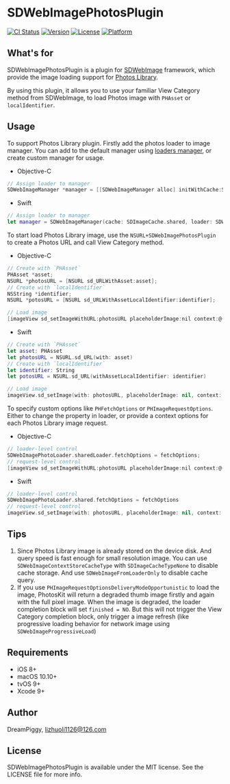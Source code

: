 # SDWebImagePhotosPlugin

[![CI Status](https://img.shields.io/travis/SDWebImage/SDWebImagePhotosPlugin.svg?style=flat)](https://travis-ci.org/SDWebImage/SDWebImagePhotosPlugin)
[![Version](https://img.shields.io/cocoapods/v/SDWebImagePhotosPlugin.svg?style=flat)](https://cocoapods.org/pods/SDWebImagePhotosPlugin)
[![License](https://img.shields.io/cocoapods/l/SDWebImagePhotosPlugin.svg?style=flat)](https://cocoapods.org/pods/SDWebImagePhotosPlugin)
[![Platform](https://img.shields.io/cocoapods/p/SDWebImagePhotosPlugin.svg?style=flat)](https://cocoapods.org/pods/SDWebImagePhotosPlugin)

## What's for
SDWebImagePhotosPlugin is a plugin for [SDWebImage](https://github.com/rs/SDWebImage/) framework, which provide the image loading support for [Photos Library](https://developer.apple.com/documentation/photokit).

By using this plugin, it allows you to use your familiar View Category method from SDWebImage, to load Photos image with `PHAsset` or `localIdentifier`.

## Usage
To support Photos Library plugin. Firstly add the photos loader to image manager. You can add to the default manager using [loaders manager](https://github.com/rs/SDWebImage/wiki/Advanced-Usage#loaders-manager), or create custom manager for usage.

+ Objective-C

```objectivec
// Assign loader to manager
SDWebImageManager *manager = [[SDWebImageManager alloc] initWithCache:SDImageCache.sharedCache loader:SDWebImagePhotoLoader.sharedLoader];
```

+ Swift

```swift
// Assign loader to manager
let manager = SDWebImageManager(cache: SDImageCache.shared, loader: SDWebImagePhotoLoader.shared)
```

To start load Photos Library image, use the `NSURL+SDWebImagePhotosPlugin` to create a Photos URL and call View Category method.

+ Objective-C

```objectivec
// Create with `PHAsset`
PHAsset *asset;
NSURL *photosURL = [NSURL sd_URLWithAsset:asset];
// Create with `localIdentifier`
NSString *identifier;
NSURL *potosURL = [NSURL sd_URLWithAssetLocalIdentifier:identifier];

// Load image
[imageView sd_setImageWithURL:photosURL placeholderImage:nil context:@{SDWebImageCustomManager: manager}];
```

+ Swift

```swift
// Create with `PHAsset`
let asset: PHAsset
let photosURL = NSURL.sd_URL(with: asset)
// Create with `localIdentifier`
let identifier: String
let potosURL = NSURL.sd_URL(withAssetLocalIdentifier: identifier)

// Load image
imageView.sd_setImage(with: photosURL, placeholderImage: nil, context: [.customManager: manager])
```

To specify custom options like `PHFetchOptions` or `PHImageRequestOptions`. Either to change the property in loader, or provide a context options for each Photos Library image request.

+ Objective-C

```objectivec
// loader-level control
SDWebImagePhotoLoader.sharedLoader.fetchOptions = fetchOptions;
// request-level control
[imageView sd_setImageWithURL:photosURL placeholderImage:nil context:@{SDWebImageContextPhotosImageRequestOptions: requestOptions, SDWebImageCustomManager: manager}];
```

+ Swift

```swift
// loader-level control
SDWebImagePhotoLoader.shared.fetchOptions = fetchOptions
// request-level control
imageView.sd_setImage(with: photosURL, placeholderImage: nil, context:[.requestOptions: requestOptions, .customManager: manager])
```

## Tips

1. Since Photos Library image is already stored on the device disk. And query speed is fast enough for small resolution image. You can use `SDWebImageContextStoreCacheType` with `SDImageCacheTypeNone` to disable cache storage. And use `SDWebImageFromLoaderOnly` to disable cache query.
2. If you use `PHImageRequestOptionsDeliveryModeOpportunistic` to load the image, PhotosKit will return a degraded thumb image firstly and again with the full pixel image. When the image is degraded, the loader completion block will set `finished = NO`. But this will not trigger the View Category completion block, only trigger a image refresh (like progressive loading behavior for network image using `SDWebImageProgressiveLoad`)

## Requirements

+ iOS 8+
+ macOS 10.10+
+ tvOS 9+
+ Xcode 9+

## Author

DreamPiggy, lizhuoli1126@126.com

## License

SDWebImagePhotosPlugin is available under the MIT license. See the LICENSE file for more info.


